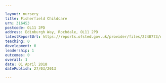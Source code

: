 ```yaml
---

layout: nursery
title: Fisherfield Childcare
urn: 316453
postcode: OL11 2PD
address: Edinburgh Way, Rochdale, OL11 2PD
latestReportUrl: https://reports.ofsted.gov.uk/provider/files/2240773/urn/316453.pdf
teaching: 0
development: 0
leadership: 1
outcomes: 0
overall: 1
date: 01 April 2018 
datePublish: 27/03/2013

---
```

